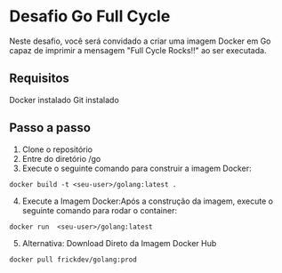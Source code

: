 # Desafio Go Full Cycle
Neste desafio, você será convidado a criar uma imagem Docker em Go capaz de imprimir a mensagem "Full Cycle Rocks!!" ao ser executada.

## Requisitos
Docker instalado
Git instalado

## Passo a passo
1. Clone o repositório
2. Entre do diretório /go
3. Execute o seguinte comando para construir a imagem Docker:
```
docker build -t <seu-user>/golang:latest .
```
4. Execute a Imagem Docker:Após a construção da imagem, execute o seguinte comando para rodar o container:
````
docker run  <seu-user>/golang:latest
````
5. Alternativa: Download Direto da Imagem Docker Hub
````
docker pull frickdev/golang:prod
````

